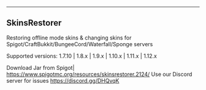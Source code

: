 --------------------
 SkinsRestorer
------------------

 Restoring offline mode skins & changing skins for Spigot/CraftBukkit/BungeeCord/Waterfall/Sponge servers
  		  
 Supported versions: 1.7.10 | 1.8.x | 1.9.x | 1.10.x | 1.11.x | 1.12.x
 
 Download Jar from Spigot| 
 https://www.spigotmc.org/resources/skinsrestorer.2124/
 Use our Discord server for issues
 https://discord.gg/DHQvqK
